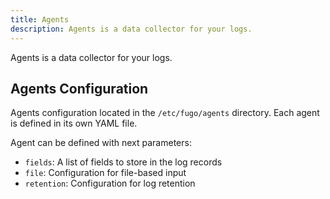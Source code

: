 ```yaml
---
title: Agents
description: Agents is a data collector for your logs.
---
```


Agents is a data collector for your logs.

## Agents Configuration

Agents configuration located in the `/etc/fugo/agents` directory. Each agent is defined in its own YAML file.

Agent can be defined with next parameters:

- `fields`: A list of fields to store in the log records
- `file`: Configuration for file-based input
- `retention`: Configuration for log retention
